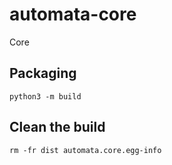# automata-core
Core

## Packaging
`python3 -m build`

## Clean the build
`rm -fr dist automata.core.egg-info`
